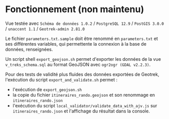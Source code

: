 # Fonctionnement (non maintenu)

Vue testée avec `Schéma de données 1.0.2` / `PostgreSQL 12.9` / `PostGIS 3.0.0` / `unaccent 1.1` / `Geotrek-admin 2.81.0`

Le fichier `parameters.txt.sample` doit être renommé en `parameters.txt` et ses différentes variables, qui permettente la connexion à la base de données, renseignées.

Un script shell `export_geojson.sh` permet d'exporter les données de la vue `v_treks_schema.sql` au format GeoJSON avec `ogr2ogr (GDAL v2.2.3)`.

Pour des tests de validité plus fluides des données exportées de Geotrek, l'exécution du script `export_and_validate.sh` permet :

- l'exécution de `export_geojson.sh`
- la copie du fichier `itineraires_rando.geojson` et son renommage en `itineraires_rando.json`
- l'exécution du script `local_validator/validate_data_with_ajv.js` sur `itineraires_rando.json` et l'affichage du résultat dans la console.
